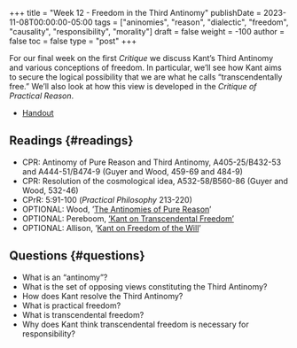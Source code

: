 +++
title = "Week 12 - Freedom in the Third Antinomy"
publishDate = 2023-11-08T00:00:00-05:00
tags = ["aninomies", "reason", "dialectic", "freedom", "causality", "responsibility", "morality"]
draft = false
weight = -100
author = false
toc = false
type = "post"
+++

For our final week on the first _Critique_ we discuss Kant&rsquo;s Third Antinomy and
various conceptions of freedom. In particular, we&rsquo;ll see how Kant aims to
secure the logical possibility that we are what he calls &ldquo;transcendentally
free.&rdquo; We&rsquo;ll also look at how this view is developed in the _Critique of
Practical Reason_.

-   [Handout](/materials/handouts/handout10-antinomy.pdf)


## Readings {#readings}

-   CPR: Antinomy of Pure Reason and Third Antinomy, A405-25/B432-53 and
    A444-51/B474-9 (Guyer and Wood, 459-69 and 484-9)
-   CPR: Resolution of the cosmological idea, A532-58/B560-86 (Guyer and Wood, 532-46)
-   CPrR: 5:91-100 (_Practical Philosophy_ 213-220)
-   OPTIONAL: Wood, &rsquo;[The Antinomies of Pure Reason](https://www.dropbox.com/s/go2fnx4yoz8glxj/wood2010_the_antinomies_of_pure_reason.pdf?dl=0)&rsquo;
-   OPTIONAL: Pereboom, [&rsquo;Kant on Transcendental Freedom&rsquo;](https://www.dropbox.com/s/5i3pofvwannostk/pereboom2006b.pdf?dl=0)
-   OPTIONAL: Allison, &rsquo;[Kant on Freedom of the Will](https://www.dropbox.com/s/8ygvus5eqlhapzp/allison2006_Kant_on_Freedom_of_the_Will.pdf?dl=0)&rsquo;


## Questions {#questions}

-   What is an &ldquo;antinomy&rdquo;?
-   What is the set of opposing views constituting the Third Antinomy?
-   How does Kant resolve the Third Antinomy?
-   What is practical freedom?
-   What is transcendental freedom?
-   Why does Kant think transcendental freedom is necessary for responsibility?
